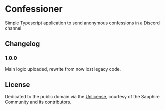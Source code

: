 # Confessioner

Simple Typescript application to send anonymous confessions in a Discord channel.

## Changelog

### 1.0.0
Main logic uploaded, rewrite from now lost legacy code.

## License

Dedicated to the public domain via the [Unlicense], courtesy of the Sapphire Community and its contributors.

[sapphire]: https://github.com/sapphiredev/framework
[unlicense]: https://github.com/sapphiredev/examples/blob/main/LICENSE.md

